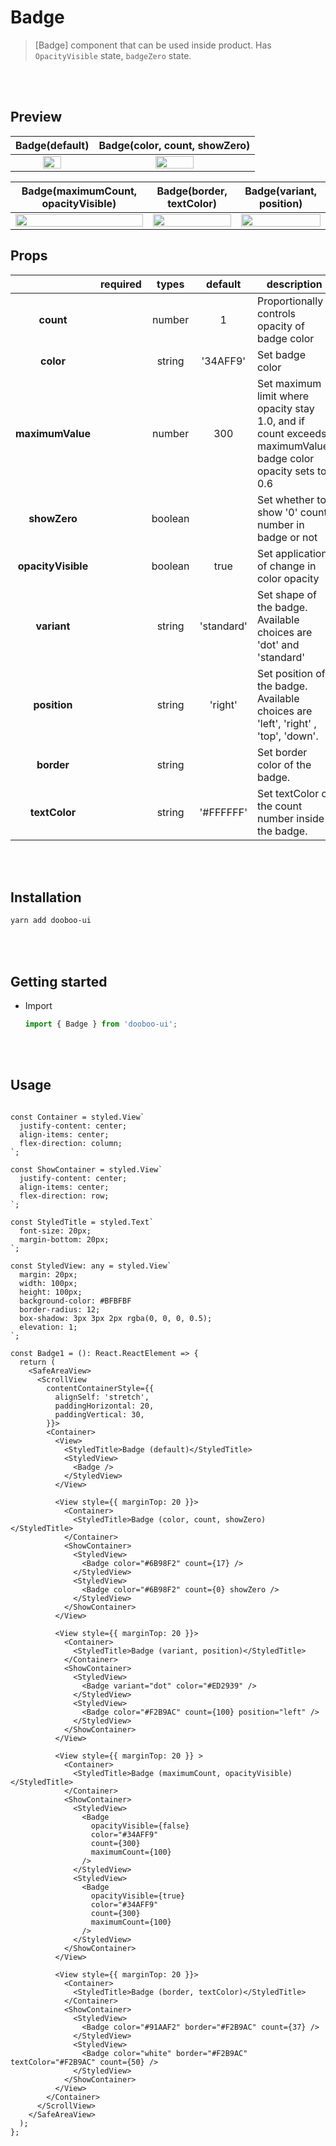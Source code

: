 # Badge  
> [Badge] component that can be used inside product. Has `OpacityVisible` state, `badgeZero` state.  
<br/>
<br/>

## Preview 

| Badge(default) | Badge(color, count, showZero) |
| :---------------: | :--------------: |
| <img src="https://user-images.githubusercontent.com/37579661/92614370-eff66380-f2f6-11ea-9f46-35f5cc871a72.png" width= "50%"/> | <img src="https://user-images.githubusercontent.com/37579661/92614395-f553ae00-f2f6-11ea-9663-f507d62c0a7c.png" width= "50%"/> |

| Badge(maximumCount, opacityVisible) | Badge(border, textColor) | Badge(variant, position) |
| :---------------: | :--------------: | :-------------: |
| <img src="https://user-images.githubusercontent.com/37579661/92614433-01d80680-f2f7-11ea-99a5-ed89ff14216c.png" width= "100%"/> | <img src="https://user-images.githubusercontent.com/37579661/92614441-056b8d80-f2f7-11ea-9e40-0ca17b6db965.png" width= "100%"/> |  <img src="https://user-images.githubusercontent.com/37579661/92616226-ee2d9f80-f2f8-11ea-9573-7ebec6f36ce6.png" width= "100%"/> |



## Props  
  
|                       | required | types                 | default   |description |
| :-------------------: | -------- | :-------------------: | :-------: | ---------- |
| **count**             |          | number                |    1      | Proportionally controls opacity of badge color |
| **color**             |          | string                | '34AFF9'  | Set badge color |
| **maximumValue**      |          | number                |     300   | Set maximum limit where opacity stay 1.0, and if count exceeds maximumValue, badge color opacity sets to 0.6 | 
| **showZero**          |          | boolean               |           | Set whether to show '0' count number in badge or not |
| **opacityVisible**    |          | boolean               |    true   | Set application of change in color opacity |
| **variant**           |          | string                |'standard' | Set shape of the badge. Available choices are 'dot' and 'standard' |
| **position**          |          | string                |  'right'  | Set position of the badge. Available choices are 'left', 'right' , 'top', 'down'. |
| **border**            |          | string                |           | Set border color of the badge. |
| **textColor**         |          | string                | '#FFFFFF' | Set textColor of the count number inside the badge. |


<br/>
<br/>  

## Installation  
  
```sh
yarn add dooboo-ui
```
<br/>
<br/>


## Getting started  
  
- Import

  ```javascript
  import { Badge } from 'dooboo-ui';
  ```  
<br/>
<br/>


## Usage

```tsx

const Container = styled.View`
  justify-content: center;
  align-items: center;
  flex-direction: column;
`;

const ShowContainer = styled.View`
  justify-content: center;
  align-items: center;
  flex-direction: row;
`;

const StyledTitle = styled.Text`
  font-size: 20px;
  margin-bottom: 20px;
`;

const StyledView: any = styled.View`
  margin: 20px;
  width: 100px;
  height: 100px;
  background-color: #BFBFBF
  border-radius: 12;
  box-shadow: 3px 3px 2px rgba(0, 0, 0, 0.5);
  elevation: 1;
`;

const Badge1 = (): React.ReactElement => {
  return (
    <SafeAreaView>
      <ScrollView
        contentContainerStyle={{
          alignSelf: 'stretch',
          paddingHorizontal: 20,
          paddingVertical: 30,
        }}>
        <Container>
          <View>
            <StyledTitle>Badge (default)</StyledTitle>
            <StyledView>
              <Badge />
            </StyledView>
          </View>

          <View style={{ marginTop: 20 }}>
            <Container>
              <StyledTitle>Badge (color, count, showZero)</StyledTitle>
            </Container>
            <ShowContainer>
              <StyledView>
                <Badge color="#6B98F2" count={17} />
              </StyledView>
              <StyledView>
                <Badge color="#6B98F2" count={0} showZero />
              </StyledView>
            </ShowContainer>
          </View>

          <View style={{ marginTop: 20 }}>
            <Container>
              <StyledTitle>Badge (variant, position)</StyledTitle>
            </Container>
            <ShowContainer>
              <StyledView>
                <Badge variant="dot" color="#ED2939" />
              </StyledView>
              <StyledView>
                <Badge color="#F2B9AC" count={100} position="left" />
              </StyledView>
            </ShowContainer>
          </View>

          <View style={{ marginTop: 20 }} >
            <Container>
              <StyledTitle>Badge (maximumCount, opacityVisible)</StyledTitle>
            </Container>
            <ShowContainer>
              <StyledView>
                <Badge
                  opacityVisible={false}
                  color="#34AFF9"
                  count={300}
                  maximumCount={100}
                />
              </StyledView>
              <StyledView>
                <Badge
                  opacityVisible={true}
                  color="#34AFF9"
                  count={300}
                  maximumCount={100}
                />
              </StyledView>
            </ShowContainer>
          </View>

          <View style={{ marginTop: 20 }}>
            <Container>
              <StyledTitle>Badge (border, textColor)</StyledTitle>
            </Container>
            <ShowContainer>
              <StyledView>
                <Badge color="#91AAF2" border="#F2B9AC" count={37} />
              </StyledView>
              <StyledView>
                <Badge color="white" border="#F2B9AC" textColor="#F2B9AC" count={50} />
              </StyledView>
            </ShowContainer>
          </View>
        </Container>
      </ScrollView>
    </SafeAreaView>
  );
};


```